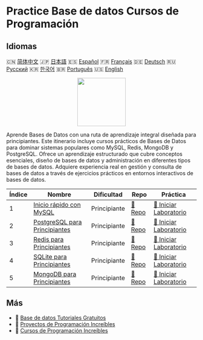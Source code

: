 # Practice Base de datos Cursos de Programación

## Idiomas

🇨🇳 [简体中文](README_zh.md) 🇯🇵 [日本語](README_ja.md) 🇪🇸 [Español](README_es.md) 🇫🇷 [Français](README_fr.md) 🇩🇪 [Deutsch](README_de.md) 🇷🇺 [Русский](README_ru.md) 🇰🇷 [한국어](README_ko.md) 🇧🇷 [Português](README_pt.md) 🇺🇸 [English](README.md) 

<div align="center">
<img width="128px" src="https://file.labex.io/path/S2s0kYPxCISr.png">
</div>

Aprende Bases de Datos con una ruta de aprendizaje integral diseñada para principiantes. Este itinerario incluye cursos prácticos de Bases de Datos para dominar sistemas populares como MySQL, Redis, MongoDB y PostgreSQL. Ofrece un aprendizaje estructurado que cubre conceptos esenciales, diseño de bases de datos y administración en diferentes tipos de bases de datos. Adquiere experiencia real en gestión y consulta de bases de datos a través de ejercicios prácticos en entornos interactivos de bases de datos.

|   Índice | Nombre                                                                                | Dificultad   | Repo                                                              | Práctica                                                                       |
|----------|---------------------------------------------------------------------------------------|--------------|-------------------------------------------------------------------|--------------------------------------------------------------------------------|
|        1 | [Inicio rápido con MySQL](https://labex.io/es/courses/quick-start-with-mysql)         | Principiante | [🔗 Repo](https://github.com/labex-labs/quick-start-with-mysql)   | [🚀 Iniciar Laboratorio](https://labex.io/es/courses/quick-start-with-mysql)   |
|        2 | [PostgreSQL para Principiantes](https://labex.io/es/courses/postgresql-for-beginners) | Principiante | [🔗 Repo](https://github.com/labex-labs/postgresql-for-beginners) | [🚀 Iniciar Laboratorio](https://labex.io/es/courses/postgresql-for-beginners) |
|        3 | [Redis para Principiantes](https://labex.io/es/courses/redis-for-beginners)           | Principiante | [🔗 Repo](https://github.com/labex-labs/redis-for-beginners)      | [🚀 Iniciar Laboratorio](https://labex.io/es/courses/redis-for-beginners)      |
|        4 | [SQLite para Principiantes](https://labex.io/es/courses/sqlite-for-beginners)         | Principiante | [🔗 Repo](https://github.com/labex-labs/sqlite-for-beginners)     | [🚀 Iniciar Laboratorio](https://labex.io/es/courses/sqlite-for-beginners)     |
|        5 | [MongoDB para Principiantes](https://labex.io/es/courses/mongodb-for-beginners)       | Principiante | [🔗 Repo](https://github.com/labex-labs/mongodb-for-beginners)    | [🚀 Iniciar Laboratorio](https://labex.io/es/courses/mongodb-for-beginners)    |

## Más

- 🔗 [Base de datos Tutoriales Gratuitos](https://github.com/labex-labs/database-free-tutorials)
- 🔗 [Proyectos de Programación Increíbles](https://github.com/labex-labs/awesome-programming-projects)
- 🔗 [Cursos de Programación Increíbles](https://github.com/labex-labs/awesome-programming-courses)

